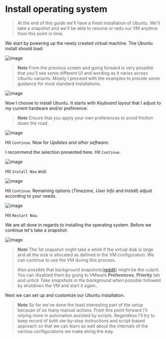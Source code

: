 # Install operating system

> At the end of this guide we'll have a fresh installation of Ubuntu. We'll take a snapshot and we'll be able to resume or redo our VM anytime from this point in time.

We start by powering up the newly created virtual machine. The Ubuntu install should load:

![image](https://user-images.githubusercontent.com/1220067/177011070-1485a120-aaff-49a9-bab4-f5e03db7daeb.png)

> **Note**
> From the previous screen and going forward is very possible that you'll see some different UI and wording as it varies across Ubuntu variants. Mostly I proceed with the examples to provide some guidance for most standard installations.

![image](https://user-images.githubusercontent.com/1220067/177011206-646bf93c-68d7-4c99-bbea-ee674992c228.png)

Now I choose to install Ubuntu. It starts with _Keyboard layout_ that I adjust to my current hardware and/or preference:

> **Note**
> Ensure that you apply your own preferences to avoid friction down the road.

![image](https://user-images.githubusercontent.com/1220067/177011262-8397371e-5ee8-4ab2-9f34-bf94a74129fa.png)

Hit `Continue`. Now for _Updates and other software_:

<missing image>

I recommend the selection presented here. Hit `Continue`.

![image](https://user-images.githubusercontent.com/1220067/177011394-8a504f04-842d-4d14-829e-feb13dfe6d33.png)

Hit `Install Now` and:

![image](https://user-images.githubusercontent.com/1220067/177011419-68d4d500-e45f-4233-9b7e-1f874f9754fb.png)

Hit `Continue`. Remaining options (_Timezone_, _User Info_ and _Install_) adjust according to your needs.

![image](https://user-images.githubusercontent.com/1220067/177012235-2de250f2-b5c5-4ed6-a99a-309e749f924a.png)

Hit `Restart Now`.

We are all done in regards to installing the operating system. Before we continue let's take a snapshot:

![image](https://user-images.githubusercontent.com/1220067/177012314-b7cd8d66-5bc9-401d-8f4c-1b2938ba5320.png)

> **Note**
> The 1st snapshot might take a while if the virtual disk is large and all the size is allocated as defined in the VM configuration. We can continue to use the VM during this process.
>
> Also possible that background snapshots([reddit](https://www.reddit.com/r/vmware/comments/tty79h/vmware_workstation_pro_16_very_slow_snapshots/)) might be the culprit. You can disabled them by going to VMware **Preferences**, **Priority** tab and untick _Take snapshots in the background when possible_ followed by shutdown the VM and start it again..

Next we can set up and customize our Ubuntu installation.

> **Note**
> So far we've done the least interesting part of the setup because of so many manual actions. From this point forward I'll relying more in automation assisted by scripts. Regardless I'll try to keep record of both ste-by-step instructions and script-based approach so that we can learn as well about the internals of the various configurations we make along the way.
